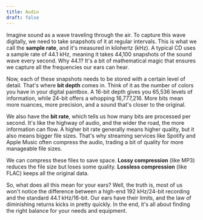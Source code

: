 ```yaml
---
title: Audio
draft: false
---
```


Imagine sound as a wave traveling through the air. To capture this wave digitally, we need to take snapshots of it at regular intervals. This is what we call the **sample rate**, and it's measured in kilohertz (kHz). A typical CD uses a sample rate of 44.1 kHz, meaning it takes 44,100 snapshots of the sound wave every second. Why 44.1? It's a bit of mathematical magic that ensures we capture all the frequencies our ears can hear.

Now, each of these snapshots needs to be stored with a certain level of detail. That's where **bit depth** comes in. Think of it as the number of colors you have in your digital paintbox. A 16-bit depth gives you 65,536 levels of information, while 24-bit offers a whopping 16,777,216. More bits mean more nuances, more precision, and a sound that's closer to the original.

We also have the **bit rate**, which tells us how many bits are processed per second. It's like the highway of audio, and the wider the road, the more information can flow. A higher bit rate generally means higher quality, but it also means bigger file sizes. That's why streaming services like Spotify and Apple Music often compress the audio, trading a bit of quality for more manageable file sizes.

We can compress these files to save space. **Lossy compression** (like MP3) reduces the file size but loses some quality. **Lossless compression** (like FLAC) keeps all the original data.

So, what does all this mean for your ears? Well, the truth is, most of us won't notice the difference between a high-end 192 kHz/24-bit recording and the standard 44.1 kHz/16-bit. Our ears have their limits, and the law of diminishing returns kicks in pretty quickly. In the end, it's all about finding the right balance for your needs and equipment.
